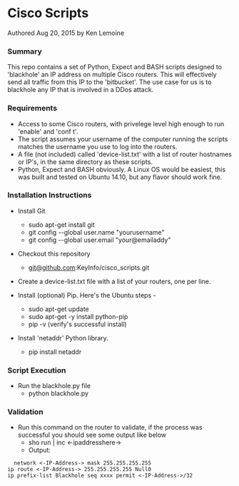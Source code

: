 # Cisco Scripts

Authored Aug 20, 2015 by Ken Lemoine

### Summary

This repo contains a set of Python, Expect and BASH scripts designed to 'blackhole' an IP address on multiple Cisco routers.  This will effectively send all traffic from this IP to the 'bitbucket'.  The use case for us is to blackhole any IP that is involved in a DDos attack. 

### Requirements

* Access to some Cisco routers, with privelege level high enough to run 'enable' and 'conf t'.
* The script assumes your username of the computer running the scripts matches the username you use to log into the routers.
* A file (not included) called 'device-list.txt' with a list of router hostnames or IP's, in the same directory as these scripts.
* Python, Expect and BASH obviously.  A Linux OS would be easiest, this was built and tested on Ubuntu 14.10, but any flavor should work fine.


### Installation Instructions

* Install Git
  * sudo apt-get install git
  * git config --global user.name "yourusername"
  * git config --global user.email "your@emailaddy"

* Checkout this repository
  * git@github.com:KeyInfo/cisco_scripts.git

* Create a device-list.txt file with a list of your routers, one per line.

* Install (optional) Pip. Here's the Ubuntu steps -
  * sudo apt-get update
  * sudo apt-get -y install python-pip
  * pip -v  (verify's successful install)

* Install 'netaddr' Python library. 
  * pip install netaddr

### Script Execution

* Run the blackhole.py file
  * python blackhole.py

### Validation

* Run this command on the router to validate, if the process was successful you should see some output like below
  * sho run | inc <-ipaddresshere->
  * Output:
``` 
  network <-IP-Address-> mask 255.255.255.255
ip route <-IP-Address-> 255.255.255.255 Null0
ip prefix-list Blackhole seq xxxx permit <-IP-Address->/32
```
